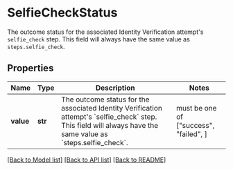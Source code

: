 # SelfieCheckStatus

The outcome status for the associated Identity Verification attempt's `selfie_check` step. This field will always have the same value as `steps.selfie_check`.

## Properties
Name | Type | Description | Notes
------------ | ------------- | ------------- | -------------
**value** | **str** | The outcome status for the associated Identity Verification attempt&#39;s &#x60;selfie_check&#x60; step. This field will always have the same value as &#x60;steps.selfie_check&#x60;. |  must be one of ["success", "failed", ]

[[Back to Model list]](../README.md#documentation-for-models) [[Back to API list]](../README.md#documentation-for-api-endpoints) [[Back to README]](../README.md)



